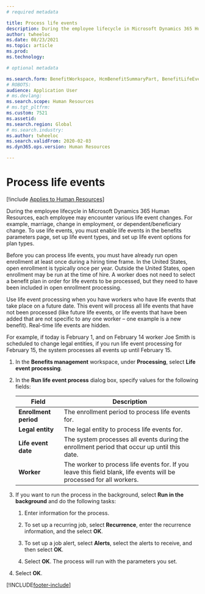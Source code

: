 ```yaml
---
# required metadata

title: Process life events
description: During the employee lifecycle in Microsoft Dynamics 365 Human Resources, each employee may encounter various life event changes.
author: twheeloc
ms.date: 08/23/2021
ms.topic: article
ms.prod: 
ms.technology: 

# optional metadata

ms.search.form: BenefitWorkspace, HcmBenefitSummaryPart, BenefitLifeEventTypes, BenefitEligibilityProcessResultViewer
# ROBOTS: 
audience: Application User
# ms.devlang: 
ms.search.scope: Human Resources
# ms.tgt_pltfrm: 
ms.custom: 7521
ms.assetid: 
ms.search.region: Global
# ms.search.industry: 
ms.author: twheeloc
ms.search.validFrom: 2020-02-03
ms.dyn365.ops.version: Human Resources

---
```


# Process life events

[!include [Applies to Human Resources](../includes/applies-to-hr.md)]

During the employee lifecycle in Microsoft Dynamics 365 Human Resources, each employee may encounter various life event changes. For example, marriage, change in employment, or dependent/beneficiary change. To use life events, you must enable life events in the benefits parameters page, set up life event types, and set up life event options for plan types.

Before you can process life events, you must have already run open enrollment at least once during a hiring time frame. In the United States, open enrollment is typically once per year. Outside the United States, open enrollment may be run at the time of hire. A worker does not need to select a benefit plan in order for life events to be processed, but they need to have been included in open enrollment processing. 

Use life event processing when you have workers who have life events that take place on a future date. This event will process all life events that have not been processed (like future life events, or life events that have been added that are not specific to any one worker – one example is a new benefit). Real-time life events are hidden.

For example, if today is February 1, and on February 14 worker Joe Smith is scheduled to change legal entities, if you run life event processing for February 15, the system processes all events up until February 15. 

1. In the **Benefits management** workspace, under **Processing**, select **Life event processing**.

2. In the **Run life event process** dialog box, specify values for the following fields:

   | Field | Description |
   | --- | --- |
   | **Enrollment period** | The enrollment period to process life events for. |
   | **Legal entity** | The legal entity to process life events for. |
   | **Life event date** | The system processes all events during the enrollment period that occur up until this date. |
   | **Worker** | The worker to process life events for. If you leave this field blank, life events will be processed for all workers. |

3. If you want to run the process in the background, select **Run in the background** and do the following tasks:

   1. Enter information for the process.

   2. To set up a recurring job, select **Recurrence**, enter the recurrence information, and the select **OK**.

   3. To set up a job alert, select **Alerts**, select the alerts to receive, and then select **OK**.

   4. Select **OK**. The process will run with the parameters you set.

4. Select **OK**.


[!INCLUDE[footer-include](../includes/footer-banner.md)]

